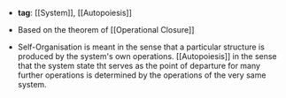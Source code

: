 - **tag**: [[System]], [[Autopoiesis]]
- Based on the theorem of [[Operational Closure]]

- Self-Organisation is meant in the sense that a particular structure is produced by the system's own operations. [[Autopoiesis]] in the sense that the system state tht serves as the point of departure for many further operations is determined by the operations of the very same system. 